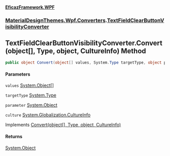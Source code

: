 #### [EficazFramework.WPF](EficazFrameworkWPF.md 'EficazFramework WPF')
### [MaterialDesignThemes.Wpf.Converters](EficazFrameworkWPF.md#MaterialDesignThemes.Wpf.Converters 'MaterialDesignThemes.Wpf.Converters').[TextFieldClearButtonVisibilityConverter](MaterialDesignThemes.Wpf.Converters/TextFieldClearButtonVisibilityConverter.md 'MaterialDesignThemes.Wpf.Converters.TextFieldClearButtonVisibilityConverter')

## TextFieldClearButtonVisibilityConverter.Convert(object[], Type, object, CultureInfo) Method

```csharp
public object Convert(object[] values, System.Type targetType, object parameter, System.Globalization.CultureInfo culture);
```
#### Parameters

<a name='MaterialDesignThemes.Wpf.Converters.TextFieldClearButtonVisibilityConverter.Convert(object[],System.Type,object,System.Globalization.CultureInfo).values'></a>

`values` [System.Object](https://docs.microsoft.com/en-us/dotnet/api/System.Object 'System.Object')[[]](https://docs.microsoft.com/en-us/dotnet/api/System.Array 'System.Array')

<a name='MaterialDesignThemes.Wpf.Converters.TextFieldClearButtonVisibilityConverter.Convert(object[],System.Type,object,System.Globalization.CultureInfo).targetType'></a>

`targetType` [System.Type](https://docs.microsoft.com/en-us/dotnet/api/System.Type 'System.Type')

<a name='MaterialDesignThemes.Wpf.Converters.TextFieldClearButtonVisibilityConverter.Convert(object[],System.Type,object,System.Globalization.CultureInfo).parameter'></a>

`parameter` [System.Object](https://docs.microsoft.com/en-us/dotnet/api/System.Object 'System.Object')

<a name='MaterialDesignThemes.Wpf.Converters.TextFieldClearButtonVisibilityConverter.Convert(object[],System.Type,object,System.Globalization.CultureInfo).culture'></a>

`culture` [System.Globalization.CultureInfo](https://docs.microsoft.com/en-us/dotnet/api/System.Globalization.CultureInfo 'System.Globalization.CultureInfo')

Implements [Convert(object[], Type, object, CultureInfo)](https://docs.microsoft.com/en-us/dotnet/api/System.Windows.Data.IMultiValueConverter.Convert#System_Windows_Data_IMultiValueConverter_Convert_System_Object[],System_Type,System_Object,System_Globalization_CultureInfo_ 'System.Windows.Data.IMultiValueConverter.Convert(System.Object[],System.Type,System.Object,System.Globalization.CultureInfo)')

#### Returns
[System.Object](https://docs.microsoft.com/en-us/dotnet/api/System.Object 'System.Object')